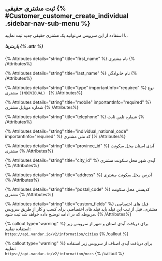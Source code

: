 ##  ثبت مشتری حقیقی  {% #Customer_customer_create_individual  .sidebar-nav-sub-menu %}
با استفاده از این سرویس می‌توانید یک مشتری حقیقی جدید ثبت نمایید.

##### پارمترها {% .attr %}

 {% Attributes details="string" title="first_name"  %}
   نام مشتری
  {% /Attributes%}

 {% Attributes details="string" title="last_name" %}
    نام خانوادگی
  {% /Attributes%}

 {% Attributes details="string" title="type" importantInfo="required" %}
  نوع مشتری `(INDIVIDUAL) `
  {% /Attributes%}

 {% Attributes details="string" title="mobile" importantInfo="required"  %}
 شماره موبایل مشتری
  {% /Attributes%}

 {% Attributes details="string" title="telephone" %}
 شماره تلفن ثابت
  {% /Attributes%}

 {% Attributes details="string" title="individual_national_code" importantInfo="required" %}
  کد ملی مشتری 
  {% /Attributes%}

 {% Attributes details="string" title="province_id" %}
 آیدی استان محل سکونت مشتری
  {% /Attributes%}

 {% Attributes details="string" title="city_id" %}
 آیدی شهر محل سکونت مشتری
  {% /Attributes%}

 {% Attributes details="string" title="address" %}
 آدرس محل سکونت مشتری
  {% /Attributes%}
  
 {% Attributes details="string" title="postal_code" %}
 کدپستی محل سکونت مشتری
  {% /Attributes%}
  
 {% Attributes details="string" title="custom_fields" %}
 فیلد های اختصاصی مشتری. قبل از ثبت این فیلد باید فیلد های اختصاصی برای کسب و کار از طریق سرویس مربوطه که در ادامه توضیح داده خواهد شد ثبت شود.
  {% /Attributes%}
  


{% callout type="warning" %}
برای دریافت آیدی استان و شهر از سرویس زیر استفاده نمایید:\
`https://api.vandar.io/v2/information/cities`
{% /callout %}

{% callout type="warning" %}
برای دریافت آیدی اصناف از سرویس زیر استفاده نمایید:\
`https://api.vandar.io/v2/information/mccs`
{% /callout %}